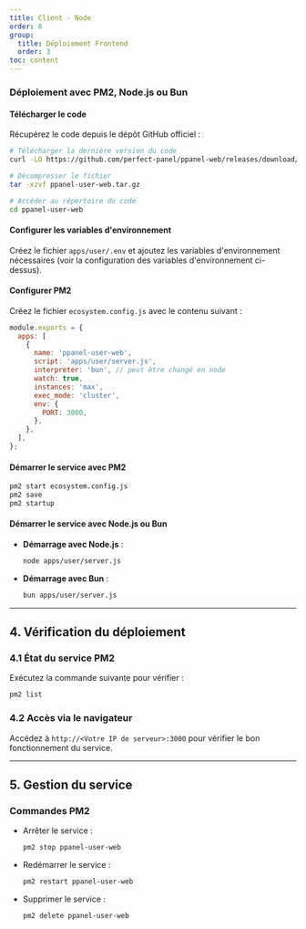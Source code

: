 ```yaml
---
title: Client - Node
order: 6
group: 
  title: Déploiement Frontend
  order: 3
toc: content
---
```


### Déploiement avec PM2, Node.js ou Bun

#### Télécharger le code

Récupérez le code depuis le dépôt GitHub officiel :

```bash
# Télécharger la dernière version du code
curl -LO https://github.com/perfect-panel/ppanel-web/releases/download/v1.0.0/ppanel-user-web.tar.gz

# Décompresser le fichier
tar -xzvf ppanel-user-web.tar.gz

# Accéder au répertoire du code
cd ppanel-user-web
```

#### Configurer les variables d'environnement

Créez le fichier `apps/user/.env` et ajoutez les variables d'environnement nécessaires (voir la configuration des variables d'environnement ci-dessus).

#### Configurer PM2

Créez le fichier `ecosystem.config.js` avec le contenu suivant :

```javascript
module.exports = {
  apps: [
    {
      name: 'ppanel-user-web',
      script: 'apps/user/server.js',
      interpreter: 'bun', // peut être changé en node
      watch: true,
      instances: 'max',
      exec_mode: 'cluster',
      env: {
        PORT: 3000,
      },
    },
  ],
};
```

#### Démarrer le service avec PM2

```bash
pm2 start ecosystem.config.js
pm2 save
pm2 startup
```

#### Démarrer le service avec Node.js ou Bun

- **Démarrage avec Node.js** :

  ```bash
  node apps/user/server.js
  ```

- **Démarrage avec Bun** :

  ```bash
  bun apps/user/server.js
  ```

---

## **4. Vérification du déploiement**

### **4.1 État du service PM2**

Exécutez la commande suivante pour vérifier :

```bash
pm2 list
```

### **4.2 Accès via le navigateur**

Accédez à `http://<Votre IP de serveur>:3000` pour vérifier le bon fonctionnement du service.

---

## **5. Gestion du service**

### **Commandes PM2**

- Arrêter le service :

  ```bash
  pm2 stop ppanel-user-web
  ```

- Redémarrer le service :

  ```bash
  pm2 restart ppanel-user-web
  ```

- Supprimer le service :

  ```bash
  pm2 delete ppanel-user-web
  ```

